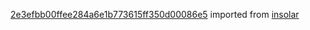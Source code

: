 [2e3efbb00ffee284a6e1b773615ff350d00086e5](https://github.com/insolar/insolar/commit/2e3efbb00ffee284a6e1b773615ff350d00086e5) imported from [insolar](https://github.com/insolar/insolar)
